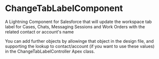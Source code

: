 # ChangeTabLabelComponent
A Lightning Component for Salesforce that will update the workspace tab label for Cases, Chats, Messaging Sessions and Work Orders with the related contact or account's name


You can add further objects by allowinge that object in the design file, and supporting the lookup to contact/account (if you want to use these values) in the ChangeTabLabelController Apex class.
